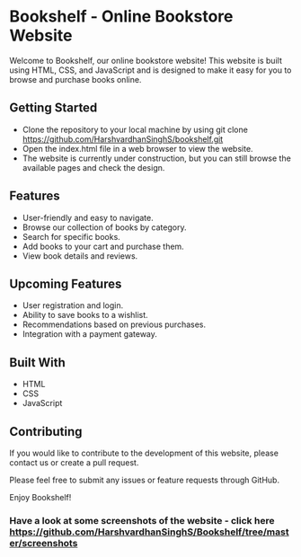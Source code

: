 # Bookshelf - Online Bookstore Website
Welcome to Bookshelf, our online bookstore website! This website is built using HTML, CSS, and JavaScript and is designed to make it easy for you to browse and purchase books online.

## Getting Started
- Clone the repository to your local machine by using git clone https://github.com/HarshvardhanSinghS/bookshelf.git
- Open the index.html file in a web browser to view the website.
- The website is currently under construction, but you can still browse the available pages and check the design.

## Features
- User-friendly and easy to navigate.
- Browse our collection of books by category.
- Search for specific books.
- Add books to your cart and purchase them.
- View book details and reviews.

## Upcoming Features
- User registration and login.
- Ability to save books to a wishlist.
- Recommendations based on previous purchases.
- Integration with a payment gateway.

## Built With
- HTML
- CSS
- JavaScript

## Contributing
If you would like to contribute to the development of this website, please contact us or create a pull request.

Please feel free to submit any issues or feature requests through GitHub.

Enjoy Bookshelf!

### Have a look at some screenshots of the website - click here https://github.com/HarshvardhanSinghS/Bookshelf/tree/master/screenshots
